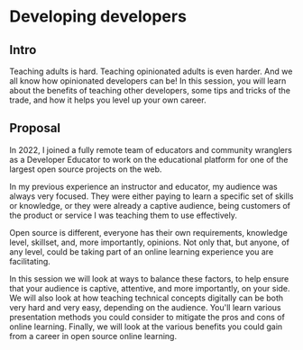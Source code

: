 # Developing developers

## Intro

Teaching adults is hard. Teaching opinionated adults is even harder. And we all know how opinionated developers can be!
In this session, you will learn about the benefits of teaching other developers, some tips and tricks of the trade, and how it helps you level up your own career.

## Proposal

In 2022, I joined a fully remote team of educators and community wranglers as a Developer Educator to work on the educational platform for one of the largest open source projects on the web. 

In my previous experience an instructor and educator, my audience was always very focused. They were either paying to learn a specific set of skills or knowledge, or they were already a captive audience, being customers of the product or service I was teaching them to use effectively. 

Open source is different, everyone has their own requirements, knowledge level, skillset, and, more importantly, opinions. Not only that, but anyone, of any level, could be taking part of an online learning experience you are facilitating. 

In this session we will look at ways to balance these factors, to help ensure that your audience is captive, attentive, and more importantly, on your side. We will also look at how teaching technical concepts digitally can be both very hard and very easy, depending on the audience. You'll learn various presentation methods you could consider to mitigate the pros and cons of online learning. Finally, we will look at the various benefits you could gain from a career in open source online learning. 